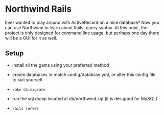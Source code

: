 Northwind Rails
===============

Ever wanted to play around with ActiveRecord on a nice database? Now you can use
Northwind to learn about Rails' query syntax. At this point, the project is only
designed for command line usage, but perhaps one day there will be a GUI for it
as well.

Setup
-----

* install all the gems using your preferred method

* create databases to match config/database.yml, or alter this config file to suit yourself

* `rake db:migrate`

* run the sql dump located at db/northwind.sql (it is designed for MySQL)

* `rails server`